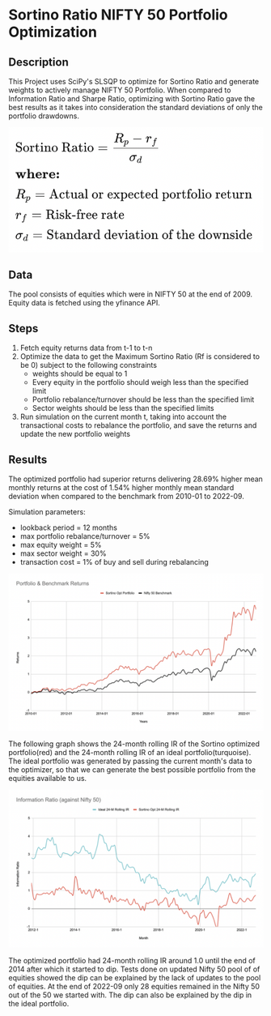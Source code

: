# Sortino Ratio NIFTY 50 Portfolio Optimization

## Description

This Project uses SciPy's SLSQP to optimize for Sortino Ratio and generate weights to actively manage NIFTY 50 Portfolio. When compared to Information Ratio and Sharpe Ratio, optimizing with Sortino Ratio gave the best results as it takes into consideration the standard deviations of only the portfolio drawdowns. 

![](https://github.com/saidattsamonkar/POPT/blob/main/Assets/Sortino.png)


## Data 

The pool consists of equities which were in NIFTY 50 at the end of 2009. Equity data is fetched using the yfinance API.


## Steps 

1. Fetch equity returns data from t-1 to t-n
2. Optimize the data to get the Maximum Sortino Ratio (Rf is considered to be 0) subject to the following constraints
   - weights should be equal to 1 
   - Every equity in the portfolio should weigh less than the specified limit
   - Portfolio rebalance/turnover should be less than the specified limit
   - Sector weights should be less than the specified limits
3. Run simulation on the current month t, taking into account the transactional costs to rebalance the portfolio, and save the returns and update the new portfolio weights 


## Results

The optimized portfolio had superior returns delivering 28.69% higher mean monthly returns at the cost of 1.54% higher monthly mean standard deviation when compared to the benchmark from 2010-01 to 2022-09.

Simulation parameters:
- lookback period = 12 months
- max portfolio rebalance/turnover = 5%
- max equity weight = 5%
- max sector weight = 30%
- transaction cost = 1% of buy and sell during rebalancing

![](https://github.com/saidattsamonkar/POPT/blob/main/Assets/Sim.png)

The following graph shows the 24-month rolling IR of the Sortino optimized portfolio(red) and the 24-month rolling IR of an ideal portfolio(turquoise). The ideal portfolio was generated by passing the current month's data to the optimizer, so that we can generate the best possible portfolio from the equities available to us.


![](https://github.com/saidattsamonkar/POPT/blob/main/Assets/IR.png)

The optimized portfolio had 24-month rolling IR around 1.0 until the end of 2014 after which it started to dip. Tests done on updated Nifty 50 pool of of equities showed the dip can be explained by the lack of updates to the pool of equities. At the end of 2022-09 only 28 equities remained in the Nifty 50 out of the 50 we started with. The dip can also be explained by the dip in the ideal portfolio. 



